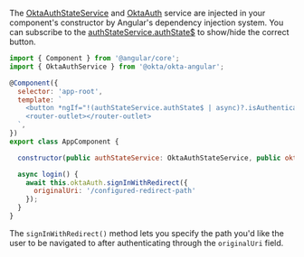 The [OktaAuthStateService](https://github.com/okta/okta-angular#oktaauthstateservice) and [OktaAuth](https://github.com/okta/okta-auth-js#okta-auth-javascript-sdk) service are injected in your component's constructor by Angular's dependency injection system. You can subscribe to the [authStateService.authState$](https://github.com/okta/okta-auth-js#authstatemanager) to show/hide the correct button.

```javascript
import { Component } from '@angular/core';
import { OktaAuthService } from '@okta/okta-angular';

@Component({
  selector: 'app-root',
  template: `
    <button *ngIf="!(authStateService.authState$ | async)?.isAuthenticated" (click)="login()"> Login </button>
    <router-outlet></router-outlet>
  `,
})
export class AppComponent {

  constructor(public authStateService: OktaAuthStateService, public oktaAuth: OktaAuth) { }

  async login() {
    await this.oktaAuth.signInWithRedirect({
      originalUri: '/configured-redirect-path'
    });    
  }
}
```

The `signInWithRedirect()` method lets you specify the path you'd like the user to be navigated to after authenticating through the `originalUri` field.

